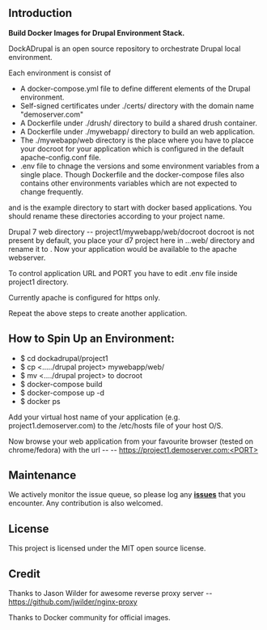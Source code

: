 ## Introduction

**Build Docker Images for Drupal Environment Stack.**

DockADrupal is an open source repository to orchestrate Drupal local environment.


Each environment is consist of 
  * A docker-compose.yml file to define different elements of the Drupal environment.
  * Self-signed certificates under ./certs/ directory with the domain name "demoserver.com"
  * A Dockerfile under ./drush/ directory to build a shared drush container.
  * A Dockerfile under ./mywebapp/ directory to build an web application.
  * The ./mywebapp/web directory is the place where you have to placce your docroot for your application which is configured in the default apache-config.conf file.
  * .env file to chnage the versions and some environment variables from a single place. Though Dockerfile and the docker-compose files also contains other environments variables which are not expected to change frequently.
  
<Project1> and <Project2> is the example directory to start with docker based applications.
You should rename these directories according to your project name. 

Drupal 7 web directory -- project1/mywebapp/web/docroot
docroot is not present by default, you place your d7 project here in ...web/ directory and rename it to <docroot>. Now your application would be available to the apache webserver.
 
To control application URL and PORT you have to edit .env file inside project1 directory.

Currently apache is configured for https only.

Repeat the above steps to create another application.

## How to Spin Up an Environment:
 
  
* $ cd dockadrupal/project1
* $ cp <...../drupal project> mywebapp/web/
* $ mv <..../drupal project> to docroot
* $ docker-compose build
* $ docker-compose up -d
* $ docker ps
 
 Add your virtual host name of your application (e.g. project1.demoserver.com) to the /etc/hosts file of your host O/S.
 
 Now browse your web application from your favourite browser (tested on chrome/fedora) with the url --
  -- https://project1.demoserver.com:<PORT>
  
## Maintenance

We actively monitor the issue queue, so please log any [**issues**](https://github.com/SoumyaDas/dockadrupal/issues) that you encounter. Any contribution is also welcomed.

## License

This project is licensed under the MIT open source license.

## Credit
Thanks to Jason Wilder for awesome reverse proxy server --
https://github.com/jwilder/nginx-proxy

Thanks to Docker community for official images.

